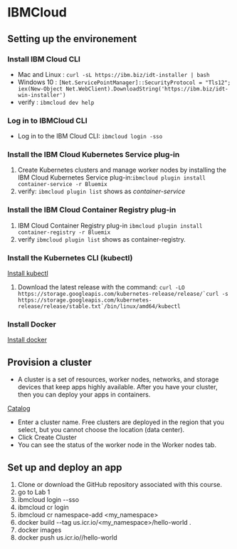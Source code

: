 # IBMCloud

## Setting up the environement

### Install IBM Cloud CLI

- Mac and Linux : ```curl -sL https://ibm.biz/idt-installer | bash```
- Windows 10 : ```[Net.ServicePointManager]::SecurityProtocol = "Tls12"; iex(New-Object Net.WebClient).DownloadString('https://ibm.biz/idt-win-installer')```
- verify : ```ibmcloud dev help```

### Log in to IBMCloud CLI

- Log in to the IBM Cloud CLI: ```ibmcloud login -sso``` 

### Install the IBM Cloud Kubernetes Service plug-in

1. Create Kubernetes clusters and manage worker nodes by installing the IBM Cloud Kubernetes Service plug-in:```ibmcloud plugin install container-service -r Bluemix```
2. verify: ```ibmcloud plugin list``` shows as *container-service*

### Install the IBM Cloud Container Registry plug-in

1. IBM Cloud Container Registry plug-in ```ibmcloud plugin install container-registry -r Bluemix```
2. verify ```ibmcloud plugin list``` shows as container-registry.

### Install the Kubernetes CLI (kubectl) 

[Install kubectl](https://kubernetes.io/docs/tasks/tools/install-kubectl/#install-kubectl-on-linux)

1. Download the latest release with the command: ```curl -LO https://storage.googleapis.com/kubernetes-release/release/`curl -s https://storage.googleapis.com/kubernetes-release/release/stable.txt`/bin/linux/amd64/kubectl```

### Install Docker

[Install docker](https://www.docker.com/community-edition#/download)

## Provision a cluster

- A cluster is a set of resources, worker nodes, networks, and storage devices that keep apps highly available. After you have your cluster, then you can deploy your apps in containers.

[Catalog](https://cloud.ibm.com/catalog)

- Enter a cluster name. Free clusters are deployed in the region that you select, but you cannot choose the location (data center).
- Click Create Cluster
- You can see the status of the worker node in the Worker nodes tab. 

## Set up and deploy an app

1. Clone or download the GitHub repository associated with this course.
2. go to Lab 1
3. ibmcloud login --sso
4. ibmcloud cr login
5. ibmcloud cr namespace-add <my_namespace>
6. docker build --tag us.icr.io/<my_namespace>/hello-world .
7. docker images
8. docker push us.icr.io/<namespace>/hello-world